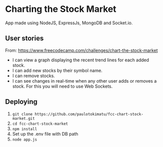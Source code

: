 # Charting the Stock Market
App made using NodeJS, ExpressJs, MongoDB and Socket.io.

## User stories
From: https://www.freecodecamp.com/challenges/chart-the-stock-market
- I can view a graph displaying the recent trend lines for each added stock.
- I can add new stocks by their symbol name.
- I can remove stocks.
- I can see changes in real-time when any other user adds or removes a stock. For this you will need to use Web Sockets.

## Deploying
1. `git clone https://github.com/paulotokimatu/fcc-chart-stock-market.git`
2. `cd fcc-chart-stock-market`
3. `npm install`
4. Set up the .env file with DB path
5. `node app.js`
